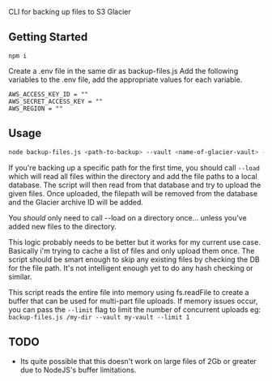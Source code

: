 CLI for backing up files to S3 Glacier

## Getting Started
`npm i`

Create a .env file in the same dir as backup-files.js 
Add the following variables to the .env file, add the appropriate values for each variable.

```
AWS_ACCESS_KEY_ID = ""
AWS_SECRET_ACCESS_KEY = ""
AWS_REGION = ""
```


## Usage

```bash
node backup-files.js <path-to-backup> --vault <name-of-glacier-vault> --load
```

If you're backing up a specific path for the first time, you should call `--load` which will read all files within the directory and add the file paths to a local database.
The script will then read from that database and try to upload the given files. Once uploaded, the filepath will be removed from the database and the Glacier archive ID will be added.

You _should_ only need to call --load on a directory once... unless you've added new files to the directory.

This logic probably needs to be better but it works for my current use case. Basically i'm trying to cache a list of files and only upload them once. The script should be smart enough to skip any existing files by checking the DB for the file path. It's not intelligent enough yet to do any hash checking or similar.


This script reads the entire file into memory using fs.readFile to create a buffer that can be used for multi-part file uploads. If memory issues occur, you can pass the `--limit` flag to limit the number of concurrent uploads eg: `backup-files.js /my-dir --vault my-vault --limit 1`

## TODO
- Its quite possible that this doesn't work on large files of 2Gb or greater due to NodeJS's buffer limitations. 